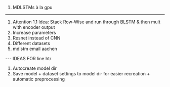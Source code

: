 1.  MDLSTMs à la gpu

---

1.  Attention
    1.1 Idea: Stack Row-Wise and run through BLSTM & then mult with encoder output
2.  Increase parameters
3.  Resnet instead of CNN
4.  Different datasets
5.  mdlstm email aachen

--- IDEAS FOR line htr

1.  Autocreate model dir
2.  Save model + dataset settings to model dir for easier recreation + automatic preprocessing
